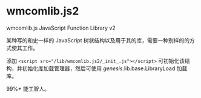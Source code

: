 # wmcomlib.js2
wmcomlib.js JavaScript Function Library v2

某种写的和史一样的 JavaScript 树状结构以及用于其的库，需要一种别样的的方式使其工作。

添加 `<script src="/lib/wmcomlib.js2/_init_.js"></script>` 可初始化该结构，并初始化库加载管理器，然后可使用 _genesis_.lib.base.LibraryLoad 加载库。

99%+ 能工智人。
